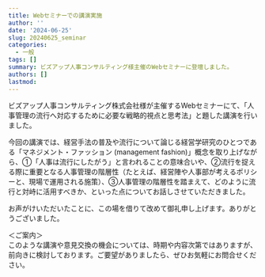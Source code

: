 ```yaml
---
title: Webセミナーでの講演実施
author: ''
date: '2024-06-25'
slug: 20240625_seminar
categories:
  - 一般
tags: []
summary: ビズアップ人事コンサルティング様主催のWebセミナーに登壇しました。
authors: []
lastmod:
---
```


ビズアップ人事コンサルティング株式会社様が主催するWebセミナーにて、「人事管理の流行へ対応するために必要な戦略的視点と思考法」と題した講演を行いました。

今回の講演では、経営手法の普及や流行について論じる経営学研究のひとつである「マネジメント・ファッション (management fashion)」概念を取り上げながら、①「人事は流行にしたがう」と言われることの意味合いや、②流行を捉える際に重要となる人事管理の階層性（たとえば、経営陣や人事部が考えるポリシーと、現場で運用される施策）、③人事管理の階層性を踏まえて、どのように流行と対峙に活用すべきか、といった点についてお話しさせていただきました。

お声がけいただいたことに、この場を借りて改めて御礼申し上げます。ありがとうございました。

＜ご案内＞\
このような講演や意見交換の機会については、時期や内容次第ではありますが、前向きに検討しております。ご要望がありましたら、ぜひお気軽にお問合せください。